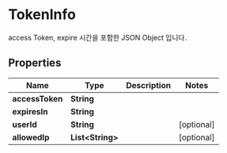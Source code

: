 

# TokenInfo

access Token, expire 시간을 포함한 JSON Object 입니다. 

## Properties

| Name | Type | Description | Notes |
|------------ | ------------- | ------------- | -------------|
|**accessToken** | **String** |  |  |
|**expiresIn** | **String** |  |  |
|**userId** | **String** |  |  [optional] |
|**allowedIp** | **List&lt;String&gt;** |  |  [optional] |



